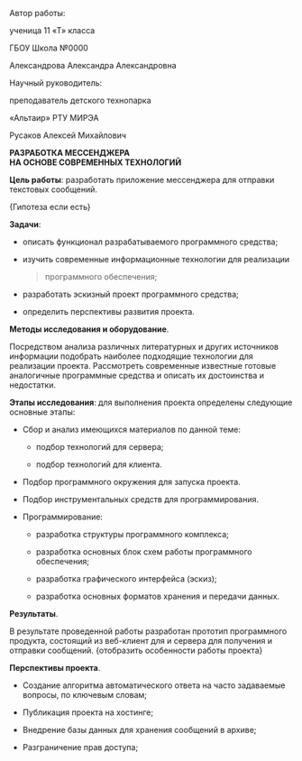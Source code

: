 Автор работы:

ученица 11 «Т» класса

ГБОУ Школа №0000

Александрова Александра Александровна

Научный руководитель:

преподаватель детского технопарка

«Альтаир» РТУ МИРЭА

Русаков Алексей Михайлович

**РАЗРАБОТКА МЕССЕНДЖЕРА\
НА ОСНОВЕ СОВРЕМЕННЫХ ТЕХНОЛОГИЙ**

**Цель работы**: разработать приложение мессенджера для отправки
текстовых сообщений.

{Гипотеза если есть}

**Задачи**:

-   описать функционал разрабатываемого программного средства;

-   изучить современные информационные технологии для реализации
    > программного обеспечения;

-   разработать эскизный проект программного средства;

-   определить перспективы развития проекта.

**Методы исследования и оборудование**.

Посредством анализа различных литературных и других источников
информации подобрать наиболее подходящие технологии для реализации
проекта. Рассмотреть современные известные готовые аналогичные
программные средства и описать их достоинства и недостатки.

**Этапы исследования**: для выполнения проекта определены следующие
основные этапы:

-   Сбор и анализ имеющихся материалов по данной теме:

    -   подбор технологий для сервера;

    -   подбор технологий для клиента.

<!-- -->

-   Подбор программного окружения для запуска проекта.

-   Подбор инструментальных средств для программирования.

-   Программирование:

    -   разработка структуры программного комплекса;

    -   разработка основных блок схем работы программного обеспечения;

    -   разработка графического интерфейса (эскиз);

    -   разработка основных форматов хранения и передачи данных.

**Результаты**.

В результате проведенной работы разработан прототип программного
продукта, состоящий из веб-клиент для и сервера для получения и отправки
сообщений. {отобразить особенности работы проекта}

**Перспективы проекта**.

-   Создание алгоритма автоматического ответа на часто задаваемые
    вопросы, по ключевым словам;

-   Публикация проекта на хостинге;

-   Внедрение базы данных для хранения сообщений в архиве;

-   Разграничение прав доступа;
